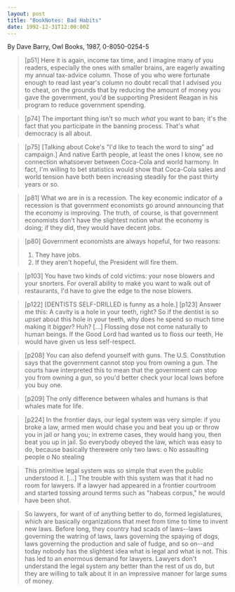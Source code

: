 ```yaml
---
layout: post
title: "BookNotes: Bad Habits"
date: 1992-12-31T12:00:00Z
---
```

By Dave Barry, Owl Books, 1987, 0-8050-0254-5

> 
> [p51] Here it is again, income tax time, and I imagine many of you
> readers, especially the ones with smaller brains, are eagerly
> awaiting my annual tax-advice column.  Those of you who were
> fortunate enough to read last year's column no doubt recall that I
> advised you to cheat, on the grounds that by reducing the amount of
> money you gave the government, you'd be supporting President Reagan in
> his program to reduce government spending.



> [p74] The important thing isn't so much _what_ you want to ban; it's
> the fact that you participate in the banning process.  That's what
> democracy is all about.



> [p75] [Talking about Coke's "I'd like to teach the word to sing" ad
> campaign.]  And native Earth people, at least the ones I know, see no
> connection whatsoever between Coca-Cola and world harmony.  In fact,
> I'm willing to bet statistics would show that Coca-Cola sales and
> world tension have both been increasing steadily for the past thirty
> years or so.



> [p81] What we are in is a recession.  The key economic indicator of
> a recession is that government economists go around announcing that
> the economy is improving.  The truth, of course, is that government
> economists don't have the slightest notion what the economy is doing;
> if they did, they would have decent jobs.



> [p80] Government economists are always hopeful, for two reasons:
> 1. They have jobs.
> 2. If they aren't hopeful, the President will fire them.



> [p103] You have two kinds of cold victims: your nose blowers and
> your snorters.  For overall ability to make you want to walk out of
> restaurants, I'd have to give the edge to the nose blowers.



> [p122] [DENTISTS SELF-DRILLED is funny as a hole.]  [p123] Answer
> me this: A cavity is a hole in your teeth, right?  So if the dentist
> is so _upset_ about this hole in your teeth, why does he spend so
> much time making it _bigger_?  Huh? [...] Flossing dose not come
> naturally to human beings.  If the Good Lord had wanted us to floss
> our teeth, He would have given us less self-respect.



> [p208] You can also defend yourself with guns.  The U.S.
> Constitution says that the government cannot stop you from owning a
> gun.  The courts have interpreted this to mean that the government
> can stop you from owning a gun, so you'd better check your local lows
> before you buy one.



> [p209] The only difference between whales and humans is that whales
> mate for life.



> [p224] In the frontier days, our legal system was very simple: if
> you broke a law, armed men would chase you and beat you up or throw
> you in jail or hang you; in extreme cases, they would hang you, then
> beat you up in jail.  So everybody obeyed the law, which was easy to
> do, because basically therewere only two laws:
> o No assaulting people
> o No stealing



> This primitive legal system was so simple that even the public
> understood it. [...] The trouble with this system was that it had no
> room for lawyers.  If a lawyer had appeared in a frontier courtroom
> and started tossing around terms such as "habeas corpus," he would
> have been shot.



> So lawyers, for want of of anything better to do, formed
> legislatures, which are basically organizations that meet from time
> to time to invent new laws.  Before long, they country had scads of
> laws--laws governing the watring of laws, laws governing the spaying
> of dogs, laws governing the production and sale of fudge, and so
> on--and today nobody has the slightest idea what is legal and what is
> not.  This has led to an enormous demand for lawyers.  Lawyers don't
> understand the legal system any better than the rest of us do, but
> they are willing to talk about it in an impressive manner for large
> sums of money.
> 



